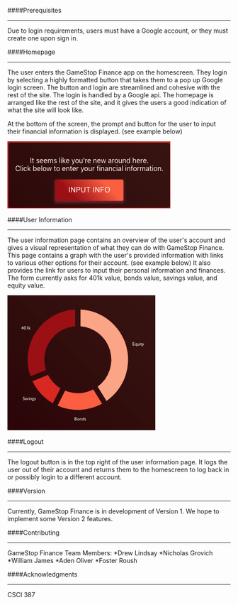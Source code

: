 ####Prerequisites
***
Due to login requirements, users must have a Google account, or they must create one upon sign in.


####Homepage
***
The user enters the GameStop Finance app on the homescreen. They login by selecting a highly formatted button that takes them to a pop up Google login screen. The button and login are streamlined and cohesive with the rest of the site. The login is handled by a Google api.
The homepage is arranged like the rest of the site, and it gives the users a good indication of what the site will look like. 

At the bottom of the screen, the prompt and button for the user to input their financial information is displayed. (see example below)

![example button](public/formex.png)

####User Information 
***
The user information page contains an overview of the user's account and gives a visual representation of what they can do with GameStop Finance. This page contains a graph with the user's provided information with links to various other options for their account. (see example below) It also provides the link for users to input their personal information and finances. The form currently asks for 401k value, bonds value, savings value, and equity value.

![example graph](public/graphex.png)

####Logout 
***
The logout button is in the top right of the user information page. It logs the user out of their account and returns them to the homescreen to log back in or possibly login to a different account. 

####Version
***
Currently, GameStop Finance is in development of Version 1. We hope to implement some Version 2 features.

####Contributing
***
GameStop Finance Team Members:
*Drew Lindsay
*Nicholas Grovich
*William James
*Aden Oliver
*Foster Roush

####Acknowledgments
***
CSCI 387 